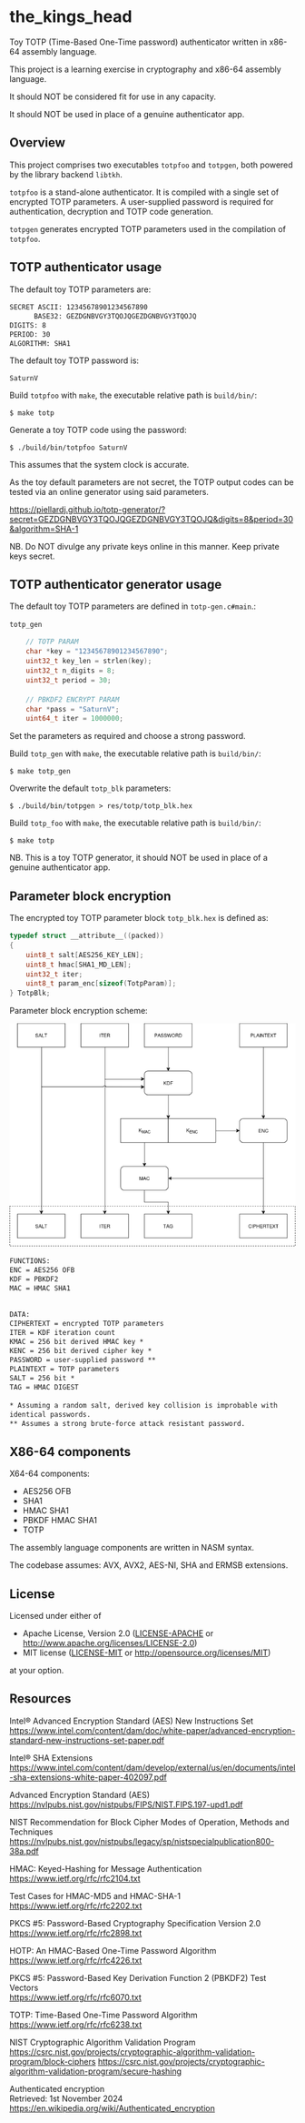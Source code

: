# the_kings_head

Toy TOTP (Time-Based One-Time password) authenticator written in x86-64 assembly language.

This project is a learning exercise in cryptography and x86-64 assembly language.

It should NOT be considered fit for use in any capacity.

It should NOT be used in place of a genuine authenticator app.


## Overview

This project comprises two executables `totpfoo` and `totpgen`, both powered by the library backend `libtkh`.

`totpfoo` is a stand-alone authenticator. It is compiled with a single set of encrypted TOTP parameters. A user-supplied password is required for authentication, decryption and TOTP code generation.

`totpgen` generates encrypted TOTP parameters used in the compilation of `totpfoo`.


## TOTP authenticator usage

The default toy TOTP parameters are:
```
SECRET ASCII: 12345678901234567890
      BASE32: GEZDGNBVGY3TQOJQGEZDGNBVGY3TQOJQ
DIGITS: 8
PERIOD: 30
ALGORITHM: SHA1
```

The default toy TOTP password is:
```
SaturnV
```

Build `totpfoo` with `make`, the executable relative path is `build/bin/`:
```
$ make totp
```

Generate a toy TOTP code using the password:
```
$ ./build/bin/totpfoo SaturnV
```

This assumes that the system clock is accurate.

As the toy default parameters are not secret, the TOTP output codes can be tested via an online generator using said parameters.

https://piellardj.github.io/totp-generator/?secret=GEZDGNBVGY3TQOJQGEZDGNBVGY3TQOJQ&digits=8&period=30&algorithm=SHA-1

NB. Do NOT divulge any private keys online in this manner. Keep private keys secret.


## TOTP authenticator generator usage

The default toy TOTP parameters are defined in `totp-gen.c#main`.:

`totp_gen` 
```C
    // TOTP PARAM
    char *key = "12345678901234567890";
    uint32_t key_len = strlen(key);
    uint32_t n_digits = 8;
    uint32_t period = 30;

    // PBKDF2 ENCRYPT PARAM
    char *pass = "SaturnV";
    uint64_t iter = 1000000;
```

Set the parameters as required and choose a strong password.

Build `totp_gen` with `make`, the executable relative path is `build/bin/`:
```
$ make totp_gen
```
Overwrite the default `totp_blk` parameters:
```
$ ./build/bin/totpgen > res/totp/totp_blk.hex
```
Build `totp_foo` with `make`, the executable relative path is `build/bin/`:
```
$ make totp
```

NB. This is a toy TOTP generator, it should NOT be used in place of a genuine authenticator app.


## Parameter block encryption

The encrypted toy TOTP parameter block `totp_blk.hex` is defined as:

```C
typedef struct __attribute__((packed))
{
    uint8_t salt[AES256_KEY_LEN];
    uint8_t hmac[SHA1_MD_LEN];
    uint32_t iter;
    uint8_t param_enc[sizeof(TotpParam)];
} TotpBlk;

```

Parameter block encryption scheme:

![](images/block.png)

```
FUNCTIONS:
ENC = AES256 OFB
KDF = PBKDF2
MAC = HMAC SHA1
```
```

DATA:
CIPHERTEXT = encrypted TOTP parameters
ITER = KDF iteration count
KMAC = 256 bit derived HMAC key *
KENC = 256 bit derived cipher key *
PASSWORD = user-supplied password **
PLAINTEXT = TOTP parameters
SALT = 256 bit *
TAG = HMAC DIGEST

* Assuming a random salt, derived key collision is improbable with identical passwords.
** Assumes a strong brute-force attack resistant password.
```


## X86-64 components

X64-64 components:
- AES256 OFB
- SHA1
- HMAC SHA1
- PBKDF HMAC SHA1
- TOTP

The assembly language components are written in NASM syntax.

The codebase assumes: AVX, AVX2, AES-NI, SHA and ERMSB extensions.


## License

Licensed under either of

 * Apache License, Version 2.0
   ([LICENSE-APACHE](LICENSE-APACHE) or http://www.apache.org/licenses/LICENSE-2.0)
 * MIT license
   ([LICENSE-MIT](LICENSE-MIT) or http://opensource.org/licenses/MIT)

at your option.


## Resources

Intel® Advanced Encryption Standard (AES) New Instructions Set
<br />
https://www.intel.com/content/dam/doc/white-paper/advanced-encryption-standard-new-instructions-set-paper.pdf

Intel® SHA Extensions
<br />
https://www.intel.com/content/dam/develop/external/us/en/documents/intel-sha-extensions-white-paper-402097.pdf

Advanced Encryption Standard (AES)
<br />
https://nvlpubs.nist.gov/nistpubs/FIPS/NIST.FIPS.197-upd1.pdf

NIST Recommendation for Block Cipher Modes of Operation, Methods and Techniques
<br />
https://nvlpubs.nist.gov/nistpubs/legacy/sp/nistspecialpublication800-38a.pdf

HMAC: Keyed-Hashing for Message Authentication
<br />
https://www.ietf.org/rfc/rfc2104.txt 

Test Cases for HMAC-MD5 and HMAC-SHA-1
<br />
https://www.ietf.org/rfc/rfc2202.txt 

PKCS #5: Password-Based Cryptography Specification Version 2.0
<br />
https://www.ietf.org/rfc/rfc2898.txt

HOTP: An HMAC-Based One-Time Password Algorithm
<br />
https://www.ietf.org/rfc/rfc4226.txt

PKCS #5: Password-Based Key Derivation Function 2 (PBKDF2) Test Vectors
<br />
https://www.ietf.org/rfc/rfc6070.txt

TOTP: Time-Based One-Time Password Algorithm
<br />
https://www.ietf.org/rfc/rfc6238.txt

NIST Cryptographic Algorithm Validation Program
<br />
https://csrc.nist.gov/projects/cryptographic-algorithm-validation-program/block-ciphers
https://csrc.nist.gov/projects/cryptographic-algorithm-validation-program/secure-hashing

Authenticated encryption
<br />
Retrieved: 1st November 2024
<br />
https://en.wikipedia.org/wiki/Authenticated_encryption
